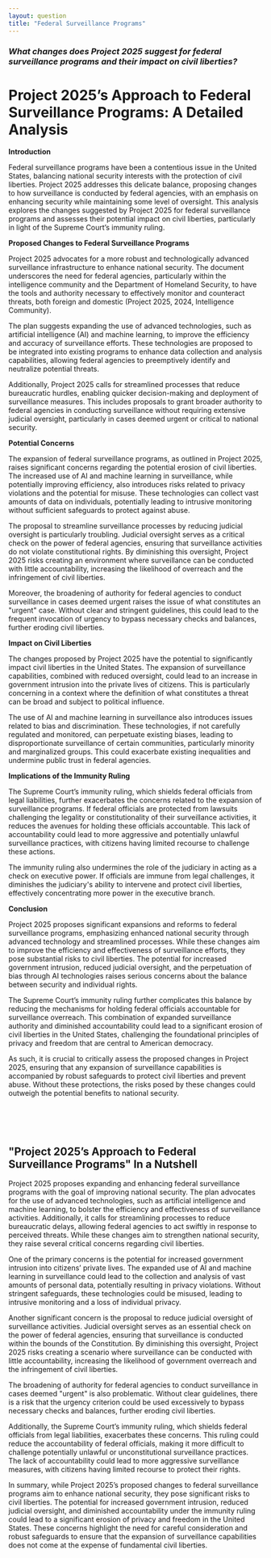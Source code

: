 ```yaml
---
layout: question
title: "Federal Surveillance Programs"
---
```


### *What changes does Project 2025 suggest for federal surveillance programs and their impact on civil liberties?*


# Project 2025’s Approach to Federal Surveillance Programs: A Detailed Analysis

**Introduction**

Federal surveillance programs have been a contentious issue in the United States, balancing national security interests with the protection of civil liberties. Project 2025 addresses this delicate balance, proposing changes to how surveillance is conducted by federal agencies, with an emphasis on enhancing security while maintaining some level of oversight. This analysis explores the changes suggested by Project 2025 for federal surveillance programs and assesses their potential impact on civil liberties, particularly in light of the Supreme Court’s immunity ruling.

**Proposed Changes to Federal Surveillance Programs**

Project 2025 advocates for a more robust and technologically advanced surveillance infrastructure to enhance national security. The document underscores the need for federal agencies, particularly within the intelligence community and the Department of Homeland Security, to have the tools and authority necessary to effectively monitor and counteract threats, both foreign and domestic (Project 2025, 2024, Intelligence Community).

The plan suggests expanding the use of advanced technologies, such as artificial intelligence (AI) and machine learning, to improve the efficiency and accuracy of surveillance efforts. These technologies are proposed to be integrated into existing programs to enhance data collection and analysis capabilities, allowing federal agencies to preemptively identify and neutralize potential threats.

Additionally, Project 2025 calls for streamlined processes that reduce bureaucratic hurdles, enabling quicker decision-making and deployment of surveillance measures. This includes proposals to grant broader authority to federal agencies in conducting surveillance without requiring extensive judicial oversight, particularly in cases deemed urgent or critical to national security.

**Potential Concerns**

The expansion of federal surveillance programs, as outlined in Project 2025, raises significant concerns regarding the potential erosion of civil liberties. The increased use of AI and machine learning in surveillance, while potentially improving efficiency, also introduces risks related to privacy violations and the potential for misuse. These technologies can collect vast amounts of data on individuals, potentially leading to intrusive monitoring without sufficient safeguards to protect against abuse.

The proposal to streamline surveillance processes by reducing judicial oversight is particularly troubling. Judicial oversight serves as a critical check on the power of federal agencies, ensuring that surveillance activities do not violate constitutional rights. By diminishing this oversight, Project 2025 risks creating an environment where surveillance can be conducted with little accountability, increasing the likelihood of overreach and the infringement of civil liberties.

Moreover, the broadening of authority for federal agencies to conduct surveillance in cases deemed urgent raises the issue of what constitutes an "urgent" case. Without clear and stringent guidelines, this could lead to the frequent invocation of urgency to bypass necessary checks and balances, further eroding civil liberties.

**Impact on Civil Liberties**

The changes proposed by Project 2025 have the potential to significantly impact civil liberties in the United States. The expansion of surveillance capabilities, combined with reduced oversight, could lead to an increase in government intrusion into the private lives of citizens. This is particularly concerning in a context where the definition of what constitutes a threat can be broad and subject to political influence.

The use of AI and machine learning in surveillance also introduces issues related to bias and discrimination. These technologies, if not carefully regulated and monitored, can perpetuate existing biases, leading to disproportionate surveillance of certain communities, particularly minority and marginalized groups. This could exacerbate existing inequalities and undermine public trust in federal agencies.

**Implications of the Immunity Ruling**

The Supreme Court’s immunity ruling, which shields federal officials from legal liabilities, further exacerbates the concerns related to the expansion of surveillance programs. If federal officials are protected from lawsuits challenging the legality or constitutionality of their surveillance activities, it reduces the avenues for holding these officials accountable. This lack of accountability could lead to more aggressive and potentially unlawful surveillance practices, with citizens having limited recourse to challenge these actions.

The immunity ruling also undermines the role of the judiciary in acting as a check on executive power. If officials are immune from legal challenges, it diminishes the judiciary's ability to intervene and protect civil liberties, effectively concentrating more power in the executive branch.

**Conclusion**

Project 2025 proposes significant expansions and reforms to federal surveillance programs, emphasizing enhanced national security through advanced technology and streamlined processes. While these changes aim to improve the efficiency and effectiveness of surveillance efforts, they pose substantial risks to civil liberties. The potential for increased government intrusion, reduced judicial oversight, and the perpetuation of bias through AI technologies raises serious concerns about the balance between security and individual rights.

The Supreme Court’s immunity ruling further complicates this balance by reducing the mechanisms for holding federal officials accountable for surveillance overreach. This combination of expanded surveillance authority and diminished accountability could lead to a significant erosion of civil liberties in the United States, challenging the foundational principles of privacy and freedom that are central to American democracy.

As such, it is crucial to critically assess the proposed changes in Project 2025, ensuring that any expansion of surveillance capabilities is accompanied by robust safeguards to protect civil liberties and prevent abuse. Without these protections, the risks posed by these changes could outweigh the potential benefits to national security.

<br><br><br>

## <span id="nutshell">"Project 2025’s Approach to Federal Surveillance Programs" In a Nutshell</span>

Project 2025 proposes expanding and enhancing federal surveillance programs with the goal of improving national security. The plan advocates for the use of advanced technologies, such as artificial intelligence and machine learning, to bolster the efficiency and effectiveness of surveillance activities. Additionally, it calls for streamlining processes to reduce bureaucratic delays, allowing federal agencies to act swiftly in response to perceived threats. While these changes aim to strengthen national security, they raise several critical concerns regarding civil liberties.

One of the primary concerns is the potential for increased government intrusion into citizens’ private lives. The expanded use of AI and machine learning in surveillance could lead to the collection and analysis of vast amounts of personal data, potentially resulting in privacy violations. Without stringent safeguards, these technologies could be misused, leading to intrusive monitoring and a loss of individual privacy.

Another significant concern is the proposal to reduce judicial oversight of surveillance activities. Judicial oversight serves as an essential check on the power of federal agencies, ensuring that surveillance is conducted within the bounds of the Constitution. By diminishing this oversight, Project 2025 risks creating a scenario where surveillance can be conducted with little accountability, increasing the likelihood of government overreach and the infringement of civil liberties.

The broadening of authority for federal agencies to conduct surveillance in cases deemed "urgent" is also problematic. Without clear guidelines, there is a risk that the urgency criterion could be used excessively to bypass necessary checks and balances, further eroding civil liberties.

Additionally, the Supreme Court’s immunity ruling, which shields federal officials from legal liabilities, exacerbates these concerns. This ruling could reduce the accountability of federal officials, making it more difficult to challenge potentially unlawful or unconstitutional surveillance practices. The lack of accountability could lead to more aggressive surveillance measures, with citizens having limited recourse to protect their rights.

In summary, while Project 2025’s proposed changes to federal surveillance programs aim to enhance national security, they pose significant risks to civil liberties. The potential for increased government intrusion, reduced judicial oversight, and diminished accountability under the immunity ruling could lead to a significant erosion of privacy and freedom in the United States. These concerns highlight the need for careful consideration and robust safeguards to ensure that the expansion of surveillance capabilities does not come at the expense of fundamental civil liberties.
